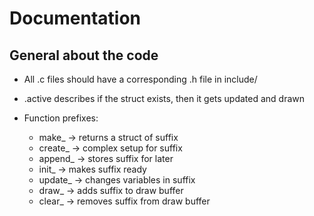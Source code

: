 # Documentation

## General about the code

- All .c files should have a corresponding .h file in include/
- .active describes if the struct exists, then it gets updated and drawn

- Function prefixes:
	- make_ -> returns a struct of suffix
	- create_ -> complex setup for suffix
	- append_ -> stores suffix for later
	- init_ -> makes suffix ready
	- update_ -> changes variables in suffix
	- draw_ -> adds suffix to draw buffer
	- clear_ -> removes suffix from draw buffer
